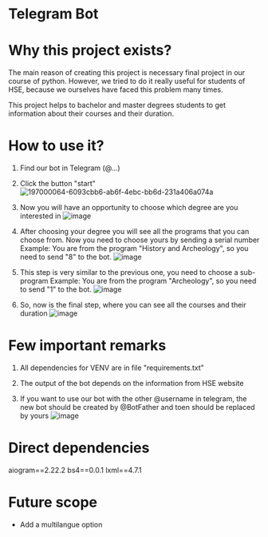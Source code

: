 # Telegram Bot

# Why this project exists?

The main reason of creating this project is necessary final project in our course of python. However, we tried to do it really useful for students of HSE, because we ourselves have faced this problem many times. 

This project helps to bachelor and master degrees students to get information about their courses and their duration.

# How to use it?

1) Find our bot in Telegram (@...)

2) Click the button "start" ![197000064-6093cbb6-ab6f-4ebc-bb6d-231a406a074a](https://user-images.githubusercontent.com/115813128/197001118-d89a65b6-aba1-440d-a767-b0b44241a9d9.png)

3) Now you will have an opportunity to choose which degree are you interested in ![image](https://user-images.githubusercontent.com/115813128/197000527-0f2a71c3-7c1f-4578-8638-8cfeec67eba3.png)

4) After choosing your degree you will see all the programs that you can choose from. Now you need to choose yours by sending a serial number
Example: You are from the program "History and Archeology", so you need to send "8" to the bot. ![image](https://user-images.githubusercontent.com/115813128/197002644-f279b2b2-b7f0-4dd6-8316-15b2099bb3b3.png)

5) This step is very similar to the previous one, you need to choose a sub-program
Example: You are from the program "Archeology", so you need to send "1" to the bot. ![image](https://user-images.githubusercontent.com/115813128/197003819-121c094c-4c07-49a9-a85b-904eebbd9a8a.png)

6) So, now is the final step, where you can see all the courses and their duration ![image](https://user-images.githubusercontent.com/115813128/197004455-aa39acad-5df6-4dd6-8c2d-96100ac3c79b.png)

# Few important remarks

1) All dependencies for VENV are in file "requirements.txt"

2) The output of the bot depends on the information from HSE website

3) If you want to use our bot with the other @username in telegram, the new bot should be created by @BotFather and toen should be replaced by yours ![image](https://user-images.githubusercontent.com/115813128/197203150-2cf7d1e4-6461-4533-80e0-de765c2e6100.png)

# Direct dependencies
aiogram==2.22.2
bs4==0.0.1
lxml==4.7.1

# Future scope

* Add a multilangue option
